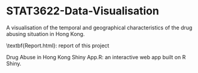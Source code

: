 # STAT3622-Data-Visualisation

A visualisation of the temporal and geographical characteristics of the drug abusing situation in Hong Kong.

\textbf{Report.html}: report of this project

Drug Abuse in Hong Kong Shiny App.R: an interactive web app built on R Shiny.
